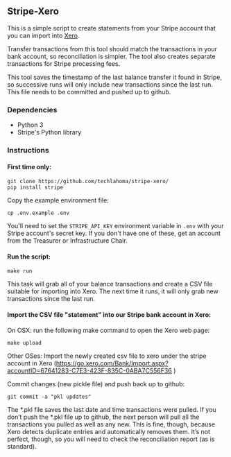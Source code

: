 ## Stripe-Xero

This is a simple script to create statements from your Stripe account that you can import into [Xero](http://www.xero.com/).

Transfer transactions from this tool should match the transactions in your bank account, so reconciliation is simpler. The tool also creates separate transactions for Stripe processing fees.

This tool saves the timestamp of the last balance transfer it found in Stripe, so successive runs will only include new transactions since the last run. This file needs to be committed and pushed up to github.

### Dependencies

 * Python 3
 * Stripe's Python library


### Instructions


#### First time only:
```
git clone https://github.com/techlahoma/stripe-xero/
pip install stripe
```
Copy the example environment file:

```
cp .env.example .env
```

You'll need to set the `STRIPE_API_KEY` environment variable in `.env` with your Stripe account's secret key. If you don't have one of these, get an account from the Treasurer or Infrastructure Chair.


#### Run the script:
```
make run
```

This task will grab all of your balance transactions and create a CSV file suitable for importing into Xero. The next time it runs, it will only grab new transactions since the last run.

#### Import the CSV file "statement" into our Stripe bank account in Xero: 

On OSX: run the following make command to open the Xero web page:
```
make upload
```
Other OSes: 
Import the newly created csv file to xero under the stripe account in Xero
(https://go.xero.com/Bank/Import.aspx?accountID=67641283-C7E3-423F-835C-0ABA7C556F36 )

Commit changes (new pickle file) and push back up to github:
```
git commit -a "pkl updates"
```


The *.pkl file saves the last date and time transactions were pulled. If you don’t push the *.pkl file up to github, the next person will pull all the transactions you pulled as well as any new. This is fine, though, because Xero detects duplicate entries and automatically removes them. It’s not perfect, though, so you will need to check the reconciliation report (as is standard).

